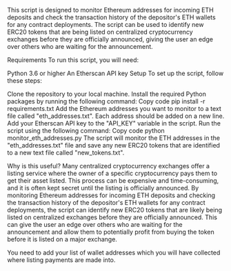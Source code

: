 This script is designed to monitor Ethereum addresses for incoming ETH deposits and check the transaction history of the depositor's ETH wallets for any contract deployments. The script can be used to identify new ERC20 tokens that are being listed on centralized cryptocurrency exchanges before they are officially announced, giving the user an edge over others who are waiting for the announcement.

Requirements
To run this script, you will need:

Python 3.6 or higher
An Etherscan API key
Setup
To set up the script, follow these steps:

Clone the repository to your local machine.
Install the required Python packages by running the following command:
Copy code
pip install -r requirements.txt
Add the Ethereum addresses you want to monitor to a text file called "eth_addresses.txt". Each address should be added on a new line.
Add your Etherscan API key to the "API_KEY" variable in the script.
Run the script using the following command:
Copy code
python monitor_eth_addresses.py
The script will monitor the ETH addresses in the "eth_addresses.txt" file and save any new ERC20 tokens that are identified to a new text file called "new_tokens.txt".

Why is this useful?
Many centralized cryptocurrency exchanges offer a listing service where the owner of a specific cryptocurrency pays them to get their asset listed. This process can be expensive and time-consuming, and it is often kept secret until the listing is officially announced. By monitoring Ethereum addresses for incoming ETH deposits and checking the transaction history of the depositor's ETH wallets for any contract deployments, the script can identify new ERC20 tokens that are likely being listed on centralized exchanges before they are officially announced. This can give the user an edge over others who are waiting for the announcement and allow them to potentially profit from buying the token before it is listed on a major exchange.

You need to add your list of wallet addresses which you will have collected where listing payments are made into.
